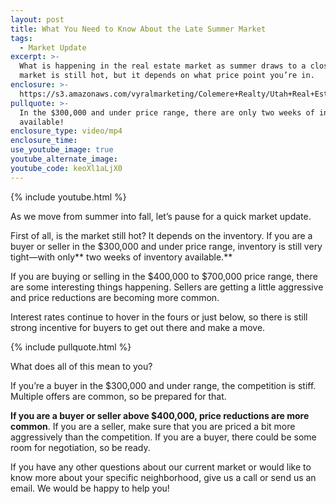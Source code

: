 ```yaml
---
layout: post
title: What You Need to Know About the Late Summer Market
tags:
  - Market Update
excerpt: >-
  What is happening in the real estate market as summer draws to a close? The
  market is still hot, but it depends on what price point you’re in.
enclosure: >-
  https://s3.amazonaws.com/vyralmarketing/Colemere+Realty/Utah+Real+Estate+Late+Summer+Market+Update.mp4
pullquote: >-
  In the $300,000 and under price range, there are only two weeks of inventory
  available!
enclosure_type: video/mp4
enclosure_time:
use_youtube_image: true
youtube_alternate_image:
youtube_code: keoXl1aLjX0
---
```



{% include youtube.html %}

As we move from summer into fall, let’s pause for a quick market update.&nbsp;

First of all, is the market still hot? It depends on the inventory. If you are a buyer or seller in the $300,000 and under price range, inventory is still very tight—with only** two weeks of inventory available.**&nbsp;

If you are buying or selling in the $400,000 to $700,000 price range, there are some interesting things happening. Sellers are getting a little aggressive and price reductions are becoming more common.&nbsp;

Interest rates continue to hover in the fours or just below, so there is still strong incentive for buyers to get out there and make a move.

{% include pullquote.html %}

What does all of this mean to you?&nbsp;

If you’re a buyer in the $300,000 and under range, the competition is stiff. Multiple offers are common, so be prepared for that.&nbsp;

**If you are a buyer or seller above $400,000, price reductions are more common**. If you are a seller, make sure that you are priced a bit more aggressively than the competition. If you are a buyer, there could be some room for negotiation, so be ready.&nbsp;

If you have any other questions about our current market or would like to know more about your specific neighborhood, give us a call or send us an email. We would be happy to help you!<br>&nbsp;